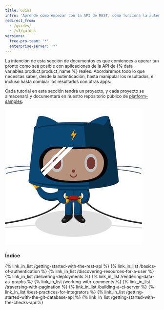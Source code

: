 ```yaml
---
title: Guías
intro: 'Aprende como empezar con la API de REST, cómo funciona la autenticación, o cómo utilizar la API de REST para tareas diveras.'
redirect_from:
  - /guides/
  - /v3/guides
versions:
  free-pro-team: '*'
  enterprise-server: '*'
---
```




La intención de esta sección de documentos es que comiences a operar tan pronto como sea posible con aplicaciones de la API de {% data variables.product.product_name %} reales. Abordaremos todo lo que necesitas saber, desde la autenticación, hasta manipular los resultados, e incluso hasta combiar los resultados con otras apps.

Cada tutorial en esta sección tendrá un proyecto, y cada proyecto se almacenará y documentará en nuestro repositorio público de [platform-samples](https://github.com/github/platform-samples).

![El Electrocat](/assets/images/electrocat.png)

### Índice

{% link_in_list /getting-started-with-the-rest-api %}
{% link_in_list /basics-of-authentication %}
{% link_in_list /discovering-resources-for-a-user %}
{% link_in_list /delivering-deployments %}
{% link_in_list /rendering-data-as-graphs %}
{% link_in_list /working-with-comments %}
{% link_in_list /traversing-with-pagination %}
{% link_in_list /building-a-ci-server %}
{% link_in_list /best-practices-for-integrators %}
{% link_in_list /getting-started-with-the-git-database-api %}
{% link_in_list /getting-started-with-the-checks-api %}
